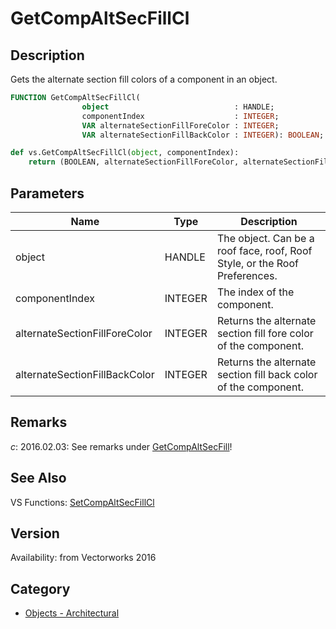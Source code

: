 # GetCompAltSecFillCl

## Description
Gets the alternate section fill colors of a component in an object.

```pascal
FUNCTION GetCompAltSecFillCl(
				object                            : HANDLE;
				componentIndex                    : INTEGER;
				VAR alternateSectionFillForeColor : INTEGER;
				VAR alternateSectionFillBackColor : INTEGER): BOOLEAN;
```

```python
def vs.GetCompAltSecFillCl(object, componentIndex):
    return (BOOLEAN, alternateSectionFillForeColor, alternateSectionFillBackColor)
```

## Parameters
|Name|Type|Description|
|---|---|---|
|object|HANDLE|The object. Can be a roof face, roof, Roof Style, or the Roof Preferences.|
|componentIndex|INTEGER|The index of the component.|
|alternateSectionFillForeColor|INTEGER|Returns the alternate section fill fore color of the component.|
|alternateSectionFillBackColor|INTEGER|Returns the alternate section fill back color of the component.|

## Remarks
*_c_*: 2016.02.03:  See remarks under [GetCompAltSecFill](GetCompAltSecFill.md)!

## See Also
VS Functions:
[SetCompAltSecFillCl](SetCompAltSecFillCl.md)

## Version
Availability: from Vectorworks 2016

## Category
* [Objects - Architectural](../Categories/Objects%20-%20Architectural.md)
